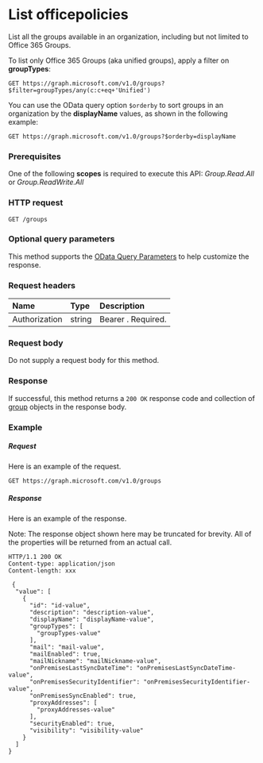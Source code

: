# List officepolicies

List all the groups available in an organization, including but not limited to Office 365 Groups.

To list only Office 365 Groups (aka unified groups), apply a filter on **groupTypes**:
```
GET https://graph.microsoft.com/v1.0/groups?$filter=groupTypes/any(c:c+eq+'Unified')
```

You can use the OData query option `$orderby` to sort groups in an organization by the **displayName**
values, as shown in the following example:
```
GET https://graph.microsoft.com/v1.0/groups?$orderby=displayName
```

### Prerequisites
One of the following **scopes** is required to execute this API: *Group.Read.All* or *Group.ReadWrite.All*
### HTTP request
<!-- { "blockType": "ignored" } -->
```http
GET /groups
```
### Optional query parameters
This method supports the [OData Query Parameters](http://graph.microsoft.io/docs/overview/query_parameters) to help customize the response.
### Request headers
| Name       | Type | Description|
|:-----------|:------|:----------|
| Authorization  | string  | Bearer <token>. Required. |

### Request body
Do not supply a request body for this method.
### Response
If successful, this method returns a `200 OK` response code and collection of [group](../resources/group.md) objects in the response body.
### Example
##### Request
Here is an example of the request.
<!-- {
  "blockType": "request",
  "name": "get_groups"
}-->
```http
GET https://graph.microsoft.com/v1.0/groups
```
##### Response
Here is an example of the response.

Note: The response object shown here may be truncated for brevity. All of the properties will be returned from an actual call.

<!-- {
  "blockType": "response",
  "truncated": true,
  "@odata.type": "microsoft.graph.group",
  "isCollection": true
} -->
```http
HTTP/1.1 200 OK
Content-type: application/json
Content-length: xxx

 {
  "value": [
    {
      "id": "id-value",
      "description": "description-value",
      "displayName": "displayName-value",
      "groupTypes": [
        "groupTypes-value"
      ],
      "mail": "mail-value",
      "mailEnabled": true,
      "mailNickname": "mailNickname-value",
      "onPremisesLastSyncDateTime": "onPremisesLastSyncDateTime-value",
      "onPremisesSecurityIdentifier": "onPremisesSecurityIdentifier-value",
      "onPremisesSyncEnabled": true,
      "proxyAddresses": [
        "proxyAddresses-value"
      ],
      "securityEnabled": true,
      "visibility": "visibility-value"
    }
  ]
}

```

<!-- uuid: 8fcb5dbc-d5aa-4681-8e31-b001d5168d79
2015-10-25 14:57:30 UTC -->
<!-- {
  "type": "#page.annotation",
  "description": "List groups",
  "keywords": "",
  "section": "documentation",
  "tocPath": ""
}-->
